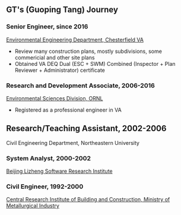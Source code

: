 ## GT's (Guoping Tang) Journey

### Senior Engineer, since 2016
[Environmental Engineering Department, Chesterfield VA](https://www.chesterfield.gov/272/Environmental-Engineering)

* Review many construction plans, mostly subdivisions, some commericial and other site plans
* Obtained VA DEQ Dual (ESC + SWM) Combined (Inspector + Plan Reviewer + Administrator) certificate 


### Research and Development Associate, 2006-2016
[Environmental Sciences Division, ORNL](https://www.ornl.gov/division/environmental-sciences)

* Registered as a professional engineer in VA

## Research/Teaching Assistant, 2002-2006
Civil Engineering Department, Northeastern University



### System Analyst, 2000-2002
[Beijing Lizheng Software Research Institute](https://www.lizheng.com.cn)


### Civil Engineer, 1992-2000
[Central Research Institute of Building and Construction, Ministry of Metallurgical Industry](www.cjyc.cn)
